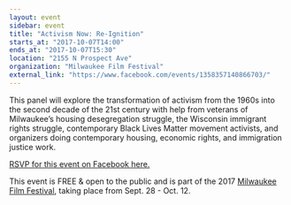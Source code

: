 ```yaml
---
layout: event
sidebar: event
title: "Activism Now: Re-Ignition"
starts_at: "2017-10-07T14:00"
ends_at: "2017-10-07T15:30"
location: "2155 N Prospect Ave"
organization: "Milwaukee Film Festival"
external_link: "https://www.facebook.com/events/1358357140866703/"
---
```


This panel will explore the transformation of activism from the 1960s into the second decade of the 21st century with help from veterans of Milwaukee’s housing desegregation struggle, the Wisconsin immigrant rights struggle, contemporary Black Lives Matter movement activists, and organizers doing contemporary housing, economic rights, and immigration justice work.

[RSVP for this event on Facebook here.](https://www.facebook.com/events/1358357140866703/)

This event is FREE & open to the public and is part of the 2017 [Milwaukee Film Festival](http://www.mkefilm.org/), taking place from Sept. 28 - Oct. 12.
